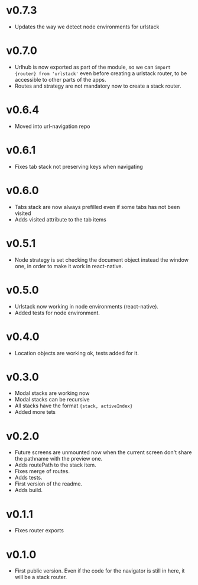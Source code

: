 # v0.7.3
* Updates the way we detect node environments for urlstack

# v0.7.0
* Urlhub is now exported as part of the module, so we can `import {router} from 'urlstack'` even before creating a urlstack router, to be accessible to other parts of the apps.
* Routes and strategy are not mandatory now to create a stack router.

# v0.6.4
* Moved into url-navigation repo

# v0.6.1
* Fixes tab stack not preserving keys when navigating

# v0.6.0
* Tabs stack are now always prefilled even if some tabs has not been visited
* Adds visited attribute to the tab items

# v0.5.1
* Node strategy is set checking the document object instead the window one, in order to make it work in react-native.

# v0.5.0
* Urlstack now working in node environments (react-native).
* Added tests for node environment.

# v0.4.0
* Location objects are working ok, tests added for it.

# v0.3.0
* Modal stacks are working now
* Modal stacks can be recursive
* All stacks have the format `{stack, activeIndex}`
* Added more tets

# v0.2.0
* Future screens are unmounted now when the current screen don't share the pathname with the preview one.
* Adds routePath to the stack item.
* Fixes merge of routes.
* Adds tests.
* First version of the readme.
* Adds build.

# v0.1.1
* Fixes router exports

# v0.1.0
* First public version. Even if the code for the navigator is still in here, it will be a stack router.